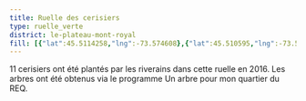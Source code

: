 ```yaml
---
title: Ruelle des cerisiers 
type: ruelle_verte
district: le-plateau-mont-royal
fill: [{"lat":45.5114258,"lng":-73.574608},{"lat":45.510595,"lng":-73.5727841}]
---
```


11 cerisiers ont été plantés par les riverains dans cette ruelle en 2016. Les arbres ont été obtenus via le programme Un arbre pour mon quartier du REQ.